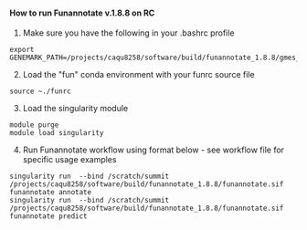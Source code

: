 #### How to run Funannotate v.1.8.8 on RC

1. Make sure you have the following in your .bashrc profile
``` 
export GENEMARK_PATH=/projects/caqu8258/software/build/funannotate_1.8.8/gmes_linux_64/
```
2. Load the "fun" conda environment with your funrc source file
```
source ~./funrc
```

3. Load the singularity module
``` 
module purge
module load singularity
```

4. Run Funannotate workflow using format below - see workflow file for specific usage examples

```
singularity run  --bind /scratch/summit /projects/caqu8258/software/build/funannotate_1.8.8/funannotate.sif funannotate annotate
singularity run  --bind /scratch/summit /projects/caqu8258/software/build/funannotate_1.8.8/funannotate.sif funannotate predict

```

 
